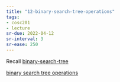 ```yaml
---
title: "12-binary-search-tree-operations"
tags: 
- cosc201
- lecture
sr-due: 2022-04-12
sr-interval: 3
sr-ease: 250
---
```


Recall [binary-search-tree](notes/binary-search-tree.md)

[binary search tree operations](notes/bst-operations.md)